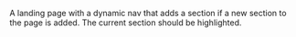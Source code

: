 A landing page with a dynamic nav that adds a section if a new section to the page is added. The current section should be highlighted. 
